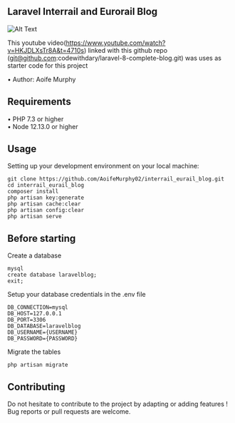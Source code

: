 ## Laravel Interrail and Eurorail Blog
![Alt Text](https://i.pinimg.com/originals/49/a8/5f/49a85ff2855bbce54d4229ff75fa14a2.gif)


 This youtube video(https://www.youtube.com/watch?v=HKJDLXsTr8A&t=4710s) linked with this github repo (git@github.com:codewithdary/laravel-8-complete-blog.git) was uses as starter code for this project

•	Author: Aoife Murphy <br>

## Requirements
•	PHP 7.3 or higher <br>
•	Node 12.13.0 or higher <br>

## Usage <br>
Setting up your development environment on your local machine: <br>
```
git clone https://github.com/AoifeMurphy02/interrail_eurail_blog.git
cd interrail_eurail_blog
composer install
php artisan key:generate
php artisan cache:clear 
php artisan config:clear
php artisan serve
```

## Before starting <br>
Create a database <br>
```
mysql
create database laravelblog;
exit;
```

Setup your database credentials in the .env file <br>
```
DB_CONNECTION=mysql
DB_HOST=127.0.0.1
DB_PORT=3306
DB_DATABASE=laravelblog
DB_USERNAME={USERNAME}
DB_PASSWORD={PASSWORD}
```

Migrate the tables
```
php artisan migrate
```

## Contributing
Do not hesitate to contribute to the project by adapting or adding features ! Bug reports or pull requests are welcome.
